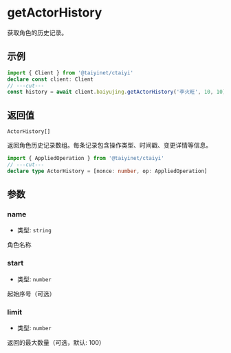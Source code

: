 # getActorHistory

获取角色的历史记录。

## 示例

```ts twoslash
import { Client } from '@taiyinet/ctaiyi'
declare const client: Client
// ---cut---
const history = await client.baiyujing.getActorHistory('李火旺', 10, 10)
```

## 返回值

`ActorHistory[]`

返回角色历史记录数组。每条记录包含操作类型、时间戳、变更详情等信息。

```ts twoslash
import { AppliedOperation } from '@taiyinet/ctaiyi'
// ---cut---
declare type ActorHistory = [nonce: number, op: AppliedOperation]
```

## 参数

### name

- 类型: `string`

角色名称

### start

- 类型: `number`

起始序号（可选）

### limit

- 类型: `number`

返回的最大数量（可选，默认: 100）
